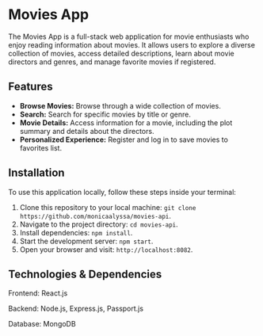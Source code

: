 # Movies App
The Movies App is a full-stack web application for movie enthusiasts who enjoy reading information about movies. It allows users to explore a diverse collection of movies, access detailed descriptions, learn about movie directors and genres, and manage favorite movies if registered.
## Features
- **Browse Movies:** Browse through a wide collection of movies.
- **Search:** Search for specific movies by title or genre.
- **Movie Details:** Access information for a movie, including the plot summary and details about the directors.
- **Personalized Experience:** Register and log in to save movies to favorites list.
## Installation
To use this application locally, follow these steps inside your terminal:

1. Clone this repository to your local machine: `git clone https://github.com/monicaalyssa/movies-api`.
2. Navigate to the project directory: `cd movies-api`.
3. Install dependencies: `npm install`.
4. Start the development server: `npm start`.
5. Open your browser and visit: `http://localhost:8082`.

## Technologies & Dependencies
Frontend:
React.js

Backend:
Node.js, Express.js, Passport.js

Database:
MongoDB
